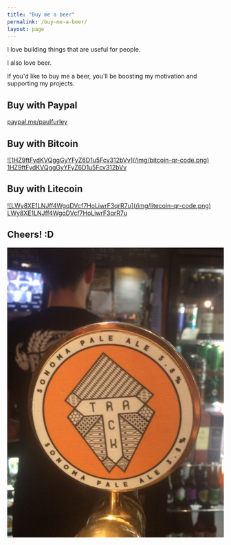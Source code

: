 ```yaml
---
title: "Buy me a beer"
permalink: /buy-me-a-beer/
layout: page
---
```


I love building things that are useful for people.

I also love beer.

If you'd like to buy me a beer, you'll be boosting my motivation and supporting my projects.

## Buy with Paypal

[paypal.me/paulfurley](https://paypal.me/paulfurley)

## Buy with Bitcoin

<a href="bitcoin:1HZ9ftFydKVQggGyYFyZ6D1u5Fcv312bVv">
  ![1HZ9ftFydKVQggGyYFyZ6D1u5Fcv312bVv](/img/bitcoin-qr-code.png)
  1HZ9ftFydKVQggGyYFyZ6D1u5Fcv312bVv
</a>

## Buy with Litecoin

<a href="litecoin:LWy8XE1LNJff4WgqDVcf7HoLiwrF3qrR7u">
  ![LWy8XE1LNJff4WgqDVcf7HoLiwrF3qrR7u](/img/litecoin-qr-code.png)
  LWy8XE1LNJff4WgqDVcf7HoLiwrF3qrR7u
</a>

## Cheers! :D

![Pump handle of a fancy Manchester craft beer](/img/beer-pump.jpg)
